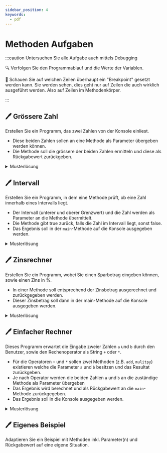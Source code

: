 ```yaml
---
sidebar_position: 4
keywords:
  - pdf
---
```


# Methoden Aufgaben

:::caution Untersuchen Sie alle Aufgabe auch mittels Debugging

:mag: Verfolgen Sie den Programmablauf und die Werte der Variablen.

:superhero: Schauen Sie auf welchen Zeilen überhaupt ein "Breakpoint" gesetzt
werden kann. Sie werden sehen, dies geht nur auf Zeilen die auch wirklich
ausgeführt werden. Also auf Zeilen im Methodenkörper.

:::

## :pen: Grössere Zahl

Erstellen Sie ein Programm, das zwei Zahlen von der Konsole einliest.

- Diese beiden Zahlen sollen an eine Methode als Parameter übergeben werden
  können.
- Die Methode soll die grössere der beiden Zahlen ermitteln und diese als
  Rückgabewert zurückgeben.

<details>
<summary>Musterlösung</summary>

```java title="A1EvaluateBiggerNumber.java"
import mytools.StdInput;

public class A1EvaluateBiggerNumber {

	public static void main(String[] args) {
		System.out.print("Input value 1: ");
		int number1 = StdInput.readInt();

		System.out.print("Input value 2: ");
		int number2 = StdInput.readInt();

		int biggerNumber = evaluate(number1, number2);
		System.out.println("Die grössere Zahl ist: " + biggerNumber);
	}

	public static int evaluate(int value1, int value2) {
		if (value1 > value2) {
			return value1;
		} else {
			return value2;
		}
	}

}

```

</details>

## :pen: Intervall

Erstellen Sie ein Programm, in dem eine Methode prüft, ob eine Zahl innerhalb
eines Intervalls liegt.

- Der Intervall (unterer und oberer Grenzwert) und die Zahl werden als Parameter
  an die Methode übermittelt.
- Die Methode gibt true zurück, falls die Zahl im Intervall liegt, sonst false.
- Das Ergebnis soll in der `main`-Methode auf die Konsole ausgegeben werden.

<details>
<summary>Musterlösung</summary>

```java title="A2Intervall.java"
import mytools.StdInput;

public class A2Intervall {

	public static void main(String[] args) {
		int min = 1;
		int max = 10;

		System.out.print("Input value: ");
		int number = StdInput.readInt();

		boolean inRange = isInRange(min, max, number);
		System.out.println("Ist im Intervall: " + inRange);
	}

	public static boolean isInRange(int minimum, int maximum, int value) {
		return value >= minimum && value <= maximum;
	}

}
```

</details>

## :pen: Zinsrechner

Erstellen Sie ein Programm, wobei Sie einen Sparbetrag eingeben können, sowie
einen Zins in %.

- In einer Methode soll entsprechend der Zinsbetrag ausgerechnet und
  zurückgegeben werden.
- Dieser Zinsbetrag soll dann in der main-Methode auf die Konsole ausgegeben
  werden.

<details>
<summary>Musterlösung</summary>

```java title="A3InterestCalculator.java"
import mytools.StdInput;

public class A3InterestCalculator {

	public static void main(String[] args) {
		double amount = StdInput.readDouble("Betrag eingeben: ");
		double interestRate = StdInput.readDouble("Zinssatz in % eingeben: ");

		double interest = calcInterest(amount, interestRate);
		System.out.println("Der Zinsbetrag beträgt: " + interest);
	}

	public static double calcInterest(double amount, double interestRate) {
		return (amount / 100) * interestRate;
	}
}
```

</details>

## :pen: Einfacher Rechner

Dieses Programm erwartet die Eingabe zweier Zahlen `a` und `b` durch den
Benutzer, sowie den Rechenoperator als String `+` oder `*`.

- Für die Operatoren `+` und `*` sollen zwei Methoden (z.B. `add`, `mulitpy`)
  existieren welche die Parameter `a` und `b` besitzen und das Resultat
  zurückgeben.
- Je nach Operator werden die beiden Zahlen `a` und `b` an die zuständige
  Methode als Parameter übergeben
- Das Ergebnis wird berechnet und als Rückgabewert an die `main`-Methode
  zurückgegeben.
- Das Ergebnis soll in die Konsole ausgegeben werden.

<details>
<summary>Musterlösung</summary>

```java title="A4SimpleCalculator.java"
import mytools.StdInput;

public class A4SimpleCalculator {

	public static void main(String[] args) {
        // Initialisierung der Variablen
		int a = 0;
		int b = 0;
        int result = 0;
		String operator;

        // Einlesen der Werte
		System.out.println("Bitte erste Zahl eingeben:");
		a = StdInput.readInt();
		System.out.println("Bitte zweite Zahl eingeben:");
		b = StdInput.readInt();
		System.out.println("Welche Operation wollen Sie ausführen: + *");
		operator = StdInput.readString();

        // Operator prüfen und Resultat entsprechend berechnen
		if ("+".equals(operator)) {
			result = add(a, b);
		} else if ("*".equals(operator)) {
			result = multiply(a, b);
		}

        // Resultat ausgeben
		System.out.println("Das Resultat ist " + result);
	}

	public static int add(int a, int b) {
		return a + b;
	}

	public static int multiply(int a, int b) {
		return a * b;
	}
}
```

</details>

## :pen: Eigenes Beispiel

Adaptieren Sie ein Beispiel mit Methoden inkl. Parameter(n) und Rückgabewert auf
eine eigene Situation.
